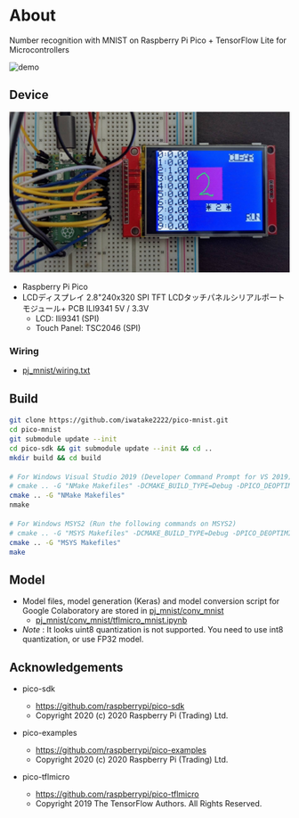 # About
Number recognition with MNIST on Raspberry Pi Pico + TensorFlow Lite for Microcontrollers

![demo](00_doc/demo.gif)

## Device
![img](00_doc/img.jpg)

- Raspberry Pi Pico
- LCDディスプレイ 2.8"240x320 SPI TFT LCDタッチパネルシリアルポートモジュール+ PCB ILI9341 5V / 3.3V
	- LCD: Ili9341 (SPI)
	- Touch Panel: TSC2046 (SPI)

### Wiring
- [pj_mnist/wiring.txt](pj_mnist/wiring.txt)

## Build
```sh
git clone https://github.com/iwatake2222/pico-mnist.git
cd pico-mnist
git submodule update --init
cd pico-sdk && git submodule update --init && cd ..
mkdir build && cd build

# For Windows Visual Studio 2019 (Developer Command Prompt for VS 2019)
# cmake .. -G "NMake Makefiles" -DCMAKE_BUILD_TYPE=Debug -DPICO_DEOPTIMIZED_DEBUG=on
cmake .. -G "NMake Makefiles"
nmake

# For Windows MSYS2 (Run the following commands on MSYS2)
# cmake .. -G "MSYS Makefiles" -DCMAKE_BUILD_TYPE=Debug -DPICO_DEOPTIMIZED_DEBUG=on
cmake .. -G "MSYS Makefiles" 
make
```

## Model
- Model files, model generation (Keras) and model conversion script for Google Colaboratory are stored in [pj_mnist/conv_mnist](pj_mnist/conv_mnist)
	- [pj_mnist/conv_mnist/tflmicro_mnist.ipynb](pj_mnist/conv_mnist/tflmicro_mnist.ipynb)
- *Note* : It looks uint8 quantization is not supported. You need to use int8 quantization, or use FP32 model.

## Acknowledgements
- pico-sdk
	- https://github.com/raspberrypi/pico-sdk
	- Copyright 2020 (c) 2020 Raspberry Pi (Trading) Ltd.
- pico-examples
	- https://github.com/raspberrypi/pico-examples
	- Copyright 2020 (c) 2020 Raspberry Pi (Trading) Ltd.

- pico-tflmicro
	- https://github.com/raspberrypi/pico-tflmicro
	- Copyright 2019 The TensorFlow Authors. All Rights Reserved.
